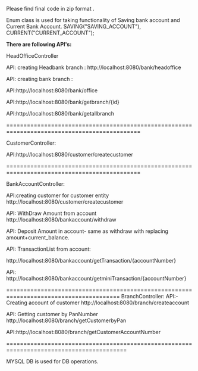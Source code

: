 Please find final code in zip format .

Enum class is used for taking functionality of Saving bank account and Current Bank Account.
SAVING("SAVING_ACCOUNT"),
CURRENT("CURRENT_ACCOUNT");


**There are following API's:**

HeadOfficeController

API: creating Headbank branch :
http://localhost:8080/bank/headoffice

API: creating bank branch :

API:http://localhost:8080/bank/office

API:http://localhost:8080/bank/getbranch/{id}

API:http://localhost:8080/bank/getallbranch

=============================================================================================

CustomerController:

API:http://localhost:8080/customer/createcustomer

=============================================================================================

BankAccountController:

API:creating customer for customer entity
http://localhost:8080/customer/createcustomer

API: WithDraw Amount from account
http://localhost:8080/bankaccount/withdraw

API: Deposit Amount in account- same as withdraw with replacing amount+current_balance.

API: TransactionList from account:

http://localhost:8080/bankaccount/getTransaction/{accountNumber}

APi: http://localhost:8080/bankaccount/getminiTransaction/{accountNumber}



=======================================================================================
BranchController:
API:-Creating account of customer
http://localhost:8080/branch/createaccount

API: Getting customer by PanNumber
http://localhost:8080/branch/getCustomerbyPan

API:http://localhost:8080/branch/getCustomerAccountNumber

=========================================================================================


MYSQL DB is used for DB operations.


 
 





